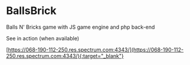 # BallsBrick
Balls N' Bricks game with JS game engine and php back-end

See in action (when available)

[https://068-190-112-250.res.spectrum.com:4343/](https://068-190-112-250.res.spectrum.com:4343/){:target="_blank"}
